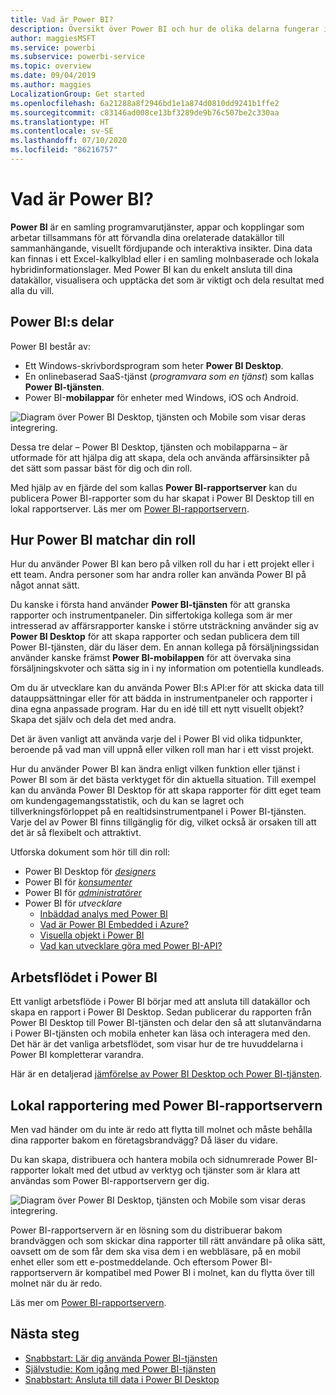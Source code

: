 ```yaml
---
title: Vad är Power BI?
description: Översikt över Power BI och hur de olika delarna fungerar ihop – Power BI Desktop, Power BI-tjänsten, Power BI Mobile, rapportservern och Power BI Embedded.
author: maggiesMSFT
ms.service: powerbi
ms.subservice: powerbi-service
ms.topic: overview
ms.date: 09/04/2019
ms.author: maggies
LocalizationGroup: Get started
ms.openlocfilehash: 6a21288a8f2946bd1e1a874d0810dd9241b1ffe2
ms.sourcegitcommit: c83146ad008ce13bf3289de9b76c507be2c330aa
ms.translationtype: HT
ms.contentlocale: sv-SE
ms.lasthandoff: 07/10/2020
ms.locfileid: "86216757"
---
```

# <a name="what-is-power-bi"></a>Vad är Power BI?
**Power BI** är en samling programvarutjänster, appar och kopplingar som arbetar tillsammans för att förvandla dina orelaterade datakällor till sammanhängande, visuellt fördjupande och interaktiva insikter. Dina data kan finnas i ett Excel-kalkylblad eller i en samling molnbaserade och lokala hybridinformationslager. Med Power BI kan du enkelt ansluta till dina datakällor, visualisera och upptäcka det som är viktigt och dela resultat med alla du vill.

## <a name="the-parts-of-power-bi"></a>Power BI:s delar
Power BI består av: 
- Ett Windows-skrivbordsprogram som heter **Power BI Desktop**.
- En onlinebaserad SaaS-tjänst (*programvara som en tjänst*) som kallas **Power BI-tjänsten**. 
- Power BI-**mobilappar** för enheter med Windows, iOS och Android.

![Diagram över Power BI Desktop, tjänsten och Mobile som visar deras integrering.](media/power-bi-overview/power-bi-overview-blocks.png)

Dessa tre delar – Power BI Desktop, tjänsten och mobilapparna – är utformade för att hjälpa dig att skapa, dela och använda affärsinsikter på det sätt som passar bäst för dig och din roll.

Med hjälp av en fjärde del som kallas **Power BI-rapportserver** kan du publicera Power BI-rapporter som du har skapat i Power BI Desktop till en lokal rapportserver. Läs mer om [Power BI-rapportservern](#on-premises-reporting-with-power-bi-report-server).

## <a name="how-power-bi-matches-your-role"></a>Hur Power BI matchar din roll
Hur du använder Power BI kan bero på vilken roll du har i ett projekt eller i ett team. Andra personer som har andra roller kan använda Power BI på något annat sätt.

Du kanske i första hand använder **Power BI-tjänsten** för att granska rapporter och instrumentpaneler. Din siffertokiga kollega som är mer intresserad av affärsrapporter kanske i större utsträckning använder sig av **Power BI Desktop** för att skapa rapporter och sedan publicera dem till Power BI-tjänsten, där du läser dem. En annan kollega på försäljningssidan använder kanske främst **Power BI-mobilappen** för att övervaka sina försäljningskvoter och sätta sig in i ny information om potentiella kundleads.

Om du är utvecklare kan du använda Power BI:s API:er för att skicka data till datauppsättningar eller för att bädda in instrumentpaneler och rapporter i dina egna anpassade program. Har du en idé till ett nytt visuellt objekt? Skapa det själv och dela det med andra.  

Det är även vanligt att använda varje del i Power BI vid olika tidpunkter, beroende på vad man vill uppnå eller vilken roll man har i ett visst projekt.

Hur du använder Power BI kan ändra enligt vilken funktion eller tjänst i Power BI som är det bästa verktyget för din aktuella situation. Till exempel kan du använda Power BI Desktop för att skapa rapporter för ditt eget team om kundengagemangsstatistik, och du kan se lagret och tillverkningsförloppet på en realtidsinstrumentpanel i Power BI-tjänsten. Varje del av Power BI finns tillgänglig för dig, vilket också är orsaken till att det är så flexibelt och attraktivt.

Utforska dokument som hör till din roll:
- Power BI Desktop för [*designers*](desktop-what-is-desktop.md)
- Power BI för [*konsumenter*](../consumer/end-user-consumer.md)
- Power BI för [*administratörer*](../admin/service-admin-administering-power-bi-in-your-organization.md)
- Power BI för *utvecklare*
    * [Inbäddad analys med Power BI](../developer/embedded/embedding.md)
    * [Vad är Power BI Embedded i Azure?](../developer/embedded/azure-pbie-what-is-power-bi-embedded.md)
    * [Visuella objekt i Power BI](../developer/visuals/power-bi-custom-visuals.md)
    * [Vad kan utvecklare göra med Power BI-API?](../developer/automation/overview-of-power-bi-rest-api.md)

## <a name="the-flow-of-work-in-power-bi"></a>Arbetsflödet i Power BI
Ett vanligt arbetsflöde i Power BI börjar med att ansluta till datakällor och skapa en rapport i Power BI Desktop. Sedan publicerar du rapporten från Power BI Desktop till Power BI-tjänsten och delar den så att slutanvändarna i Power BI-tjänsten och mobila enheter kan läsa och interagera med den.
Det här är det vanliga arbetsflödet, som visar hur de tre huvuddelarna i Power BI kompletterar varandra.

Här är en detaljerad [jämförelse av Power BI Desktop och Power BI-tjänsten](../fundamentals/service-service-vs-desktop.md).

## <a name="on-premises-reporting-with-power-bi-report-server"></a>Lokal rapportering med Power BI-rapportservern

Men vad händer om du inte är redo att flytta till molnet och måste behålla dina rapporter bakom en företagsbrandvägg?  Då läser du vidare.

Du kan skapa, distribuera och hantera mobila och sidnumrerade Power BI-rapporter lokalt med det utbud av verktyg och tjänster som är klara att användas som Power BI-rapportservern ger dig.

![Diagram över Power BI Desktop, tjänsten och Mobile som visar deras integrering.](media/power-bi-overview/power-bi-report-server2.png)

Power BI-rapportservern är en lösning som du distribuerar bakom brandväggen och som skickar dina rapporter till rätt användare på olika sätt, oavsett om de som får dem ska visa dem i en webbläsare, på en mobil enhet eller som ett e-postmeddelande. Och eftersom Power BI-rapportservern är kompatibel med Power BI i molnet, kan du flytta över till molnet när du är redo. 

Läs mer om [Power BI-rapportservern](../report-server/get-started.md).

## <a name="next-steps"></a>Nästa steg
- [Snabbstart: Lär dig använda Power BI-tjänsten](../consumer/end-user-experience.md)   
- [Självstudie: Kom igång med Power BI-tjänsten](service-get-started.md)
- [Snabbstart: Ansluta till data i Power BI Desktop](../connect-data/desktop-quickstart-connect-to-data.md)
